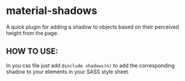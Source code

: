 # material-shadows
A quick plugin for adding a shadow to objects based on their perceived height from the page. 

## HOW TO USE:

In you css file just add
<code>@include shadows(n)</code>
to add the corresponding shadow to your elements in your SASS style sheet.
